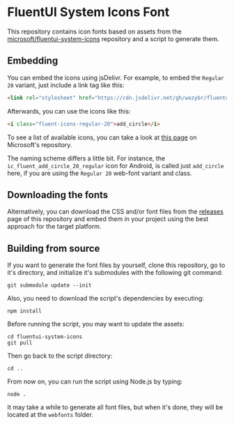 # FluentUI System Icons Font

This repository contains icon fonts based on assets from the [microsoft/fluentui-system-icons](https://github.com/microsoft/fluentui-system-icons) repository and a script to generate them.

## Embedding
You can embed the icons using jsDelivr. For example, to embed the `Regular 20` variant, just include a link tag like this:
```html
<link rel="stylesheet" href="https://cdn.jsdelivr.net/gh/wazybr/fluentui-system-icons-font/webfonts/css/fluent-icons-regular-20.css">
```

Afterwards, you can use the icons like this:
```html
<i class="fluent-icons-regular-20">add_circle</i>
```

To see a list of available icons, you can take a look at [this page](https://github.com/microsoft/fluentui-system-icons/blob/master/icons.md) on Microsoft's repository.

The naming scheme differs a little bit. For instance, the `ic_fluent_add_circle_20_regular` icon for Android, is called just `add_circle` here, if you are using the `Regular 20` web-font variant and class.


## Downloading the fonts

Alternatively, you can download the CSS and/or font files from the [releases](https://github.com/wazybr/fluentui-system-icons-font/releases) page of this repository and embed them in your project using the best approach for the target platform.

## Building from source
If you want to generate the font files by yourself, clone this repository, go to it's directory, and initialize it's submodules with the following git command:
```
git submodule update --init
```

Also, you need to download the script's dependencies by executing:
```
npm install
```

Before running the script, you may want to update the assets:
```
cd fluentui-system-icons
git pull
```

Then go back to the script directory:
```
cd ..
```

From now on, you can run the script using Node.js by typing:
```
node .
```

It may take a while to generate all font files, but when it's done, they will be located at the `webfonts` folder.
